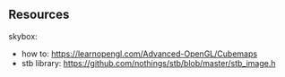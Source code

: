 ## Resources

skybox: 
- how to: https://learnopengl.com/Advanced-OpenGL/Cubemaps
- stb library: https://github.com/nothings/stb/blob/master/stb_image.h
